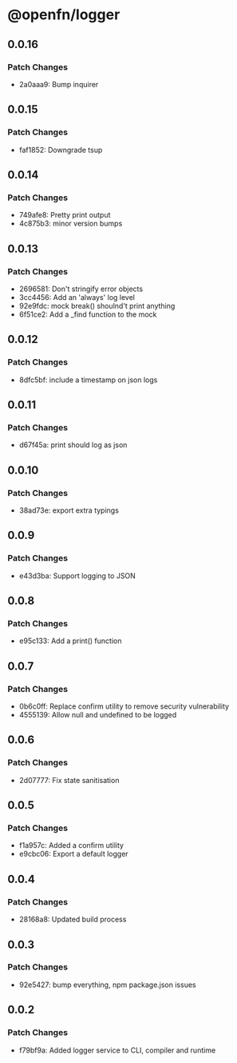# @openfn/logger

## 0.0.16

### Patch Changes

- 2a0aaa9: Bump inquirer

## 0.0.15

### Patch Changes

- faf1852: Downgrade tsup

## 0.0.14

### Patch Changes

- 749afe8: Pretty print output
- 4c875b3: minor version bumps

## 0.0.13

### Patch Changes

- 2696581: Don't stringify error objects
- 3cc4456: Add an 'always' log level
- 92e9fdc: mock break() shoulnd't print anything
- 6f51ce2: Add a \_find function to the mock

## 0.0.12

### Patch Changes

- 8dfc5bf: include a timestamp on json logs

## 0.0.11

### Patch Changes

- d67f45a: print should log as json

## 0.0.10

### Patch Changes

- 38ad73e: export extra typings

## 0.0.9

### Patch Changes

- e43d3ba: Support logging to JSON

## 0.0.8

### Patch Changes

- e95c133: Add a print() function

## 0.0.7

### Patch Changes

- 0b6c0ff: Replace confirm utility to remove security vulnerability
- 4555139: Allow null and undefined to be logged

## 0.0.6

### Patch Changes

- 2d07777: Fix state sanitisation

## 0.0.5

### Patch Changes

- f1a957c: Added a confirm utility
- e9cbc06: Export a default logger

## 0.0.4

### Patch Changes

- 28168a8: Updated build process

## 0.0.3

### Patch Changes

- 92e5427: bump everything, npm package.json issues

## 0.0.2

### Patch Changes

- f79bf9a: Added logger service to CLI, compiler and runtime

